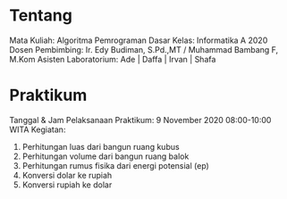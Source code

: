 # Tentang
Mata Kuliah: Algoritma Pemrograman Dasar
Kelas: Informatika A 2020
Dosen Pembimbing: Ir. Edy Budiman, S.Pd.,MT / Muhammad Bambang F, M.Kom
Asisten Laboratorium: Ade | Daffa | Irvan | Shafa

# Praktikum
Tanggal & Jam Pelaksanaan Praktikum: 9 November 2020 08:00-10:00 WITA
Kegiatan:
1. Perhitungan luas dari bangun ruang kubus
2. Perhitungan volume dari bangun ruang balok
3. Perhitungan rumus fisika dari energi potensial (ep)
4. Konversi dolar ke rupiah
5. Konversi rupiah ke dolar
